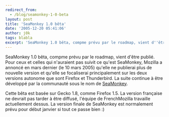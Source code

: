 ```yaml
---
redirect_from:
  - /blog/seamonkey-1-0-beta
layout: post
title: 'SeaMonkey 1.0 bêta'
date: '2005-12-20 05:41:06'
author: j0k
tags: blabla
excerpt: 'SeaMonkey 1.0 bêta, compme prévu par le roadmap, vient d''être publié.   Pour ceux et celles qui n''auraient pas suivit ce qu''est SeaMonkey, Mozilla a annoncé en mars dernier (le 10 mars 2005) qu''elle ne publierai plus de nouvelle version et qu''elle se focaliserai principalement sur les deux versions autonome que sont Firefox et Thunderbird. La suite continue à être      ...'
---
```


SeaMonkey 1.0 bêta, compme prévu par le roadmap, vient d'être publié.   Pour ceux et celles qui n'auraient pas suivit ce qu'est SeaMonkey, Mozilla a annoncé en mars dernier (le 10 mars 2005) qu'elle ne publierai plus de nouvelle version et qu'elle se focaliserai principalement sur les deux versions autonome que sont Firefox et Thunderbird. La suite continue à être développé par la communauté sous le nom de [SeaMonkey](http://www.mozilla.org/projects/seamonkey/).

Cette bêta est basée sur Gecko 1.8, comme Firefox 1.5. La version française ne devrait pas tarder à être diffusé, l'équipe de FrenchMozilla travaille actuellement dessus.   La version finale de SeaMonkey est normalement prévu pour début janvier si tout ce passe bien :)
